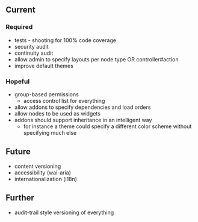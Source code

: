 ## Current

### Required
* tests - shooting for 100% code coverage
* security audit
* continuity audit
* allow admin to specify layouts per node type OR controller#action
* improve default themes

### Hopeful
* group-based permissions
  * access control list for everything
* allow addons to specify dependencies and load orders
* allow nodes to be used as widgets
* addons should support inheritance in an intelligent way
  * for instance a theme could specify a different color scheme without specifying much else

## Future

* content versioning
* accessibility (wai-aria)
* internationalization (i18n)

## Further

* audit-trail style versioning of everything
